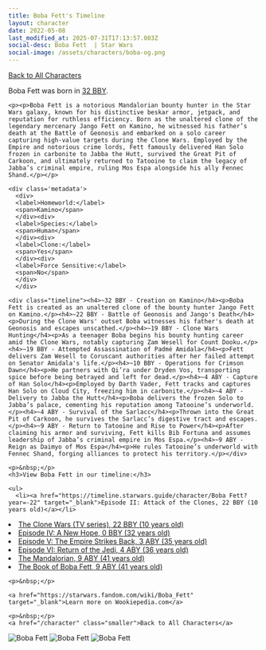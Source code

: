 ```yaml
---
title: Boba Fett's Timeline
layout: character
date: 2022-05-08
last_modified_at: 2025-07-31T17:13:57.083Z
social-desc: Boba Fett  | Star Wars
social-image: /assets/characters/boba-og.png
---
```

<a href="/character" class="smaller">Back to All Characters</a>

<div class="character-profile container">
  <div class="col-10">
    <p>
    Boba Fett             was born in <a href="https://timeline.starwars.guide/character/Boba Fett?year=-32" target="_blank">32 BBY</a>.
    </p>

    <p><p>Boba Fett is a notorious Mandalorian bounty hunter in the Star Wars galaxy, known for his distinctive beskar armor, jetpack, and reputation for ruthless efficiency. Born as the unaltered clone of the legendary mercenary Jango Fett on Kamino, he witnessed his father’s death at the Battle of Geonosis and embarked on a solo career capturing high-value targets during the Clone Wars. Employed by the Empire and notorious crime lords, Fett famously delivered Han Solo frozen in carbonite to Jabba the Hutt, survived the Great Pit of Carkoon, and ultimately returned to Tatooine to claim the legacy of Jabba’s criminal empire, ruling Mos Espa alongside his ally Fennec Shand.</p></p>
    
    <div class='metadata'>
      <div>
      <label>Homeworld:</label>
      <span>Kamino</span>
      </div><div>
      <label>Species:</label>
      <span>Human</span>
      </div><div>
      <label>Clone:</label>
      <span>Yes</span>
      </div><div>
      <label>Force Sensitive:</label>
      <span>No</span>
      </div>
      </div>

    <div class="timeline"><h4>~32 BBY - Creation on Kamino</h4><p>Boba Fett is created as an unaltered clone of the bounty hunter Jango Fett on Kamino.</p><h4>~22 BBY - Battle of Geonosis and Jango's Death</h4><p>During the Clone Wars' outset Boba witnesses his father's death at Geonosis and escapes unscathed.</p><h4>~19 BBY - Clone Wars Hunting</h4><p>As a teenager Boba begins his bounty hunting career amid the Clone Wars, notably capturing Zam Wesell for Count Dooku.</p><h4>~19 BBY - Attempted Assassination of Padmé Amidala</h4><p>Fett delivers Zam Wesell to Coruscant authorities after her failed attempt on Senator Amidala's life.</p><h4>~10 BBY - Operations for Crimson Dawn</h4><p>He partners with Qi’ra under Dryden Vos, transporting spice before being betrayed and left for dead.</p><h4>~4 ABY - Capture of Han Solo</h4><p>Employed by Darth Vader, Fett tracks and captures Han Solo on Cloud City, freezing him in carbonite.</p><h4>~4 ABY - Delivery to Jabba the Hutt</h4><p>Boba delivers the frozen Solo to Jabba’s palace, cementing his reputation among Tatooine’s underworld.</p><h4>~4 ABY - Survival of the Sarlacc</h4><p>Thrown into the Great Pit of Carkoon, he survives the Sarlacc’s digestive tract and escapes.</p><h4>~9 ABY - Return to Tatooine and Rise to Power</h4><p>After claiming his armor and surviving, Fett kills Bib Fortuna and assumes leadership of Jabba’s criminal empire in Mos Espa.</p><h4>~9 ABY - Reign as Daimyo of Mos Espa</h4><p>He rules Tatooine’s underworld with Fennec Shand, forging alliances to protect his territory.</p></div>
    
    <p>&nbsp;</p>
    <h3>View Boba Fett in our timeline:</h3>

    <ul>
      <li><a href="https://timeline.starwars.guide/character/Boba Fett?year=-22" target="_blank">Episode II: Attack of the Clones, 22 BBY (10 years old)</a></li>
  <li><a href="https://timeline.starwars.guide/character/Boba Fett?year=-22" target="_blank">The Clone Wars (TV series), 22 BBY (10 years old)</a></li>
  <li><a href="https://timeline.starwars.guide/character/Boba Fett?year=0" target="_blank">Episode IV: A New Hope, 0 BBY (32 years old)</a></li>
  <li><a href="https://timeline.starwars.guide/character/Boba Fett?year=3" target="_blank">Episode V: The Empire Strikes Back, 3 ABY (35 years old)</a></li>
  <li><a href="https://timeline.starwars.guide/character/Boba Fett?year=4" target="_blank">Episode VI: Return of the Jedi, 4 ABY (36 years old)</a></li>
  <li><a href="https://timeline.starwars.guide/character/Boba Fett?year=9" target="_blank">The Mandalorian, 9 ABY (41 years old)</a></li>
  <li><a href="https://timeline.starwars.guide/character/Boba Fett?year=9" target="_blank">The Book of Boba Fett, 9 ABY (41 years old)</a></li>
    </ul>

    <p>&nbsp;</p>

    <a href="https://starwars.fandom.com/wiki/Boba_Fett" target="_blank">Learn more on Wookiepedia.com</a>

    <p>&nbsp;</p>
    <a href="/character" class="smaller">Back to All Characters</a>
  </div>
  <div class="character_image col-2">
    <img src="https://timeline.starwars.guide//images/boba-og.png" alt="Boba Fett" />
<img src="https://timeline.starwars.guide//images/boba-old.png" alt="Boba Fett" />
    <img src="https://timeline.starwars.guide//images/boba-young.png" alt="Boba Fett" />
    <script async src="https://pagead2.googlesyndication.com/pagead/js/adsbygoogle.js?client=ca-pub-6056590143595280"
        crossorigin="anonymous"></script>
    <!-- starwars character -->
    <ins class="adsbygoogle"
        style="display:block"
        data-ad-client="ca-pub-6056590143595280"
        data-ad-slot="1622037034"
        data-ad-format="auto"
        data-full-width-responsive="true"></ins>
    <script>
        (adsbygoogle = window.adsbygoogle || []).push({});
    </script>
  </div>
</div>
